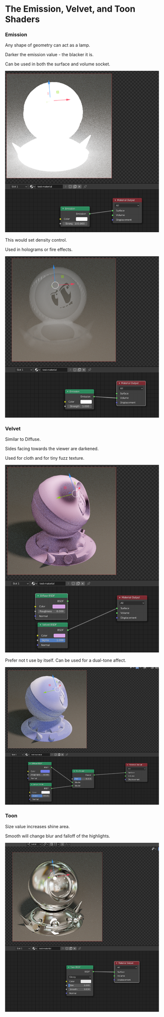 # The Emission, Velvet, and Toon Shaders

### Emission

Any shape of geometry can act as a lamp.

Darker the emission value - the blacker it is.

Can be used in both the surface and volume socket.

![](../../.gitbook/assets/image%20%2859%29.png)

This would set density control.

Used in holograms or fire effects.

![](../../.gitbook/assets/image%20%2861%29.png)

### Velvet

Similar to Diffuse.

Sides facing towards the viewer are darkened.

Used for cloth and for tiny fuzz texture.

![](../../.gitbook/assets/image%20%2858%29.png)

Prefer not t use by itself. Can be used for a dual-tone affect.

![](../../.gitbook/assets/image%20%2860%29.png)

### Toon

Size value increases shine area.

Smooth will change blur and falloff of the highlights.

![](../../.gitbook/assets/image%20%2857%29.png)

